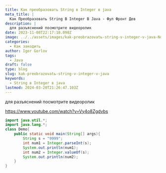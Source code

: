 ```yaml
---
title: Как преобразовать String в Integer в java
meta_title: |
  Как Преобразовать String В Integer В Java - Фул Фронт Дев
description: |
  для разъяснений посмотрите видеоролик
date: 2023-11-08T22:17:18.098Z
image: ../../assets/images/kak-preobrazovatь-string-v-integer-v-java-Nov-09-2023.avif
categories:
  - Как закодить
author: Igor Gorlov
tags:
  - Java
draft: false
type: blog
slug: kak-preobrazovatь-string-v-integer-v-java
keywords:
  - String в Integer в java
lastmod: 2024-03-20T21:26:47.103Z
---
```


для разъяснений посмотрите видеоролик

https://www.youtube.com/watch?v=Vy4o8Zgdvbs

```java
import java.util.*;
import java.lang.*;
class Demo{
    public static void main(String[] args){
        String s = "9999";
        int num1 = Integer.parseInt(s);
        System.out.println(num1);
        int num2 = Integer.valueOf(s);
        System.out.println(num2);
    }
}

```

